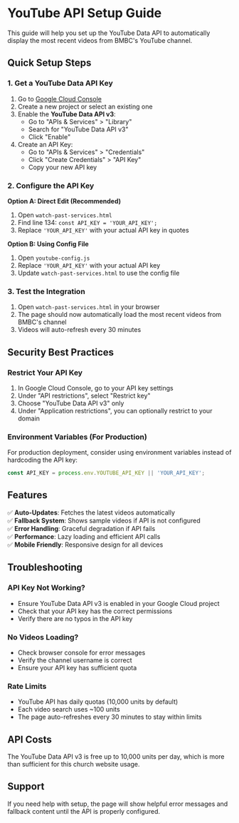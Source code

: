# YouTube API Setup Guide

This guide will help you set up the YouTube Data API to automatically display the most recent videos from BMBC's YouTube channel.

## Quick Setup Steps

### 1. Get a YouTube Data API Key

1. Go to [Google Cloud Console](https://console.cloud.google.com/)
2. Create a new project or select an existing one
3. Enable the **YouTube Data API v3**:
   - Go to "APIs & Services" > "Library"
   - Search for "YouTube Data API v3"
   - Click "Enable"
4. Create an API Key:
   - Go to "APIs & Services" > "Credentials"
   - Click "Create Credentials" > "API Key"
   - Copy your new API key

### 2. Configure the API Key

**Option A: Direct Edit (Recommended)**
1. Open `watch-past-services.html`
2. Find line 134: `const API_KEY = 'YOUR_API_KEY';`
3. Replace `'YOUR_API_KEY'` with your actual API key in quotes

**Option B: Using Config File**
1. Open `youtube-config.js`
2. Replace `'YOUR_API_KEY'` with your actual API key
3. Update `watch-past-services.html` to use the config file

### 3. Test the Integration

1. Open `watch-past-services.html` in your browser
2. The page should now automatically load the most recent videos from BMBC's channel
3. Videos will auto-refresh every 30 minutes

## Security Best Practices

### Restrict Your API Key
1. In Google Cloud Console, go to your API key settings
2. Under "API restrictions", select "Restrict key"
3. Choose "YouTube Data API v3" only
4. Under "Application restrictions", you can optionally restrict to your domain

### Environment Variables (For Production)
For production deployment, consider using environment variables instead of hardcoding the API key:

```javascript
const API_KEY = process.env.YOUTUBE_API_KEY || 'YOUR_API_KEY';
```

## Features

✅ **Auto-Updates**: Fetches the latest videos automatically  
✅ **Fallback System**: Shows sample videos if API is not configured  
✅ **Error Handling**: Graceful degradation if API fails  
✅ **Performance**: Lazy loading and efficient API calls  
✅ **Mobile Friendly**: Responsive design for all devices  

## Troubleshooting

### API Key Not Working?
- Ensure YouTube Data API v3 is enabled in your Google Cloud project
- Check that your API key has the correct permissions
- Verify there are no typos in the API key

### No Videos Loading?
- Check browser console for error messages
- Verify the channel username is correct
- Ensure your API key has sufficient quota

### Rate Limits
- YouTube API has daily quotas (10,000 units by default)
- Each video search uses ~100 units
- The page auto-refreshes every 30 minutes to stay within limits

## API Costs

The YouTube Data API v3 is free up to 10,000 units per day, which is more than sufficient for this church website usage.

## Support

If you need help with setup, the page will show helpful error messages and fallback content until the API is properly configured.
